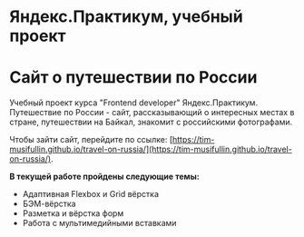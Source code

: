 # Яндекс.Практикум, учебный проект
# Сайт о путешествии по России

Учебный проект курса "Frontend developer" Яндекс.Практикум.
Путешествие по России - сайт, рассказывающий о интересных местах в стране, путешествии на Байкал, знакомит с российскими фотографами.

Чтобы зайти сайт, перейдите по ссылке: [https://tim-musifullin.github.io/travel-on-russia/](https://tim-musifullin.github.io/travel-on-russia/).

**В текущей работе пройдены следующие темы:**

* Адаптивная Flexbox и Grid вёрстка
* БЭМ-вёрстка
* Разметка и вёрстка форм
* Работа с мультимедийными вставками
